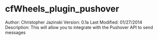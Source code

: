 cfWheels_plugin_pushover
========================

Author: Christopher Jazinski
Version: 0.1a
Last Modified: 01/27/2014
Description: This will allow you to integrate with the Pushover API to send messages
